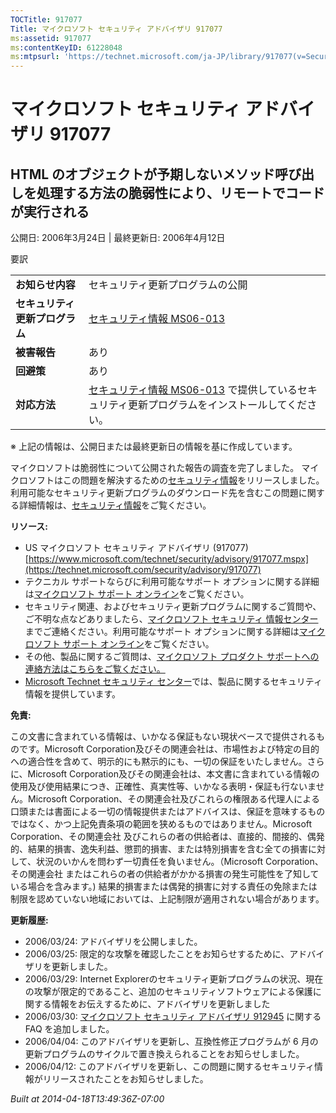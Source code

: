 ```yaml
---
TOCTitle: 917077
Title: マイクロソフト セキュリティ アドバイザリ 917077
ms:assetid: 917077
ms:contentKeyID: 61228048
ms:mtpsurl: 'https://technet.microsoft.com/ja-JP/library/917077(v=Security.10)'
---
```


マイクロソフト セキュリティ アドバイザリ 917077
===============================================

HTML のオブジェクトが予期しないメソッド呼び出しを処理する方法の脆弱性により、リモートでコードが実行される
---------------------------------------------------------------------------------------------------------

公開日: 2006年3月24日 | 最終更新日: 2006年4月12日

要訳

|                                |                                                                                                                                                           |
|--------------------------------|-----------------------------------------------------------------------------------------------------------------------------------------------------------|
| **お知らせ内容**               | セキュリティ更新プログラムの公開                                                                                                                          |
| **セキュリティ更新プログラム** | [セキュリティ情報 MS06-013](https://technet.microsoft.com/security/bulletin/ms06-013)                                                                      |
| **被害報告**                   | あり                                                                                                                                                      |
| **回避策**                     | あり                                                                                                                                                      |
| **対応方法**                   | [セキュリティ情報 MS06-013](https://technet.microsoft.com/security/bulletin/ms06-013) で提供しているセキュリティ更新プログラムをインストールしてください。 |

※ 上記の情報は、公開日または最終更新日の情報を基に作成しています。

マイクロソフトは脆弱性について公開された報告の調査を完了しました。 マイクロソフトはこの問題を解決するための[セキュリティ情報](https://technet.microsoft.com/security/bulletin/ms06-013)をリリースしました。 利用可能なセキュリティ更新プログラムのダウンロード先を含むこの問題に関する詳細情報は、[セキュリティ情報](https://technet.microsoft.com/security/bulletin/ms06-013)をご覧ください。

**リソース:**

-   US マイクロソフト セキュリティ アドバイザリ (917077)
    [https://www.microsoft.com/technet/security/advisory/917077.mspx](https://technet.microsoft.com/security/advisory/917077)
-   テクニカル サポートならびに利用可能なサポート オプションに関する詳細は[マイクロソフト サポート オンライン](https://support.microsoft.com/)をご覧ください。
-   セキュリティ関連、およびセキュリティ更新プログラムに関するご質問や、ご不明な点などありましたら、[マイクロソフト セキュリティ 情報センター](https://www.microsoft.com/japan/security/sicinfo.mspx)までご連絡ください。利用可能なサポート オプションに関する詳細は[マイクロソフト サポート オンライン](https://support.microsoft.com/)をご覧ください。
-   その他、製品に関するご質問は、[マイクロソフト プロダクト サポートへの連絡方法はこちらをご覧ください。](https://support.microsoft.com/select/?target=assistance)
-   [Microsoft Technet セキュリティ センター](https://technet.microsoft.com/ja-jp/security/default.aspx)では、製品に関するセキュリティ情報を提供しています。

**免責:**

この文書に含まれている情報は、いかなる保証もない現状ベースで提供されるものです。Microsoft Corporation及びその関連会社は、市場性および特定の目的への適合性を含めて、明示的にも黙示的にも、一切の保証をいたしません。さらに、Microsoft Corporation及びその関連会社は、本文書に含まれている情報の使用及び使用結果につき、正確性、真実性等、いかなる表明・保証も行ないません。Microsoft Corporation、その関連会社及びこれらの権限ある代理人による口頭または書面による一切の情報提供またはアドバイスは、保証を意味するものではなく、かつ上記免責条項の範囲を狭めるものではありません。Microsoft Corporation、その関連会社 及びこれらの者の供給者は、直接的、間接的、偶発的、結果的損害、逸失利益、懲罰的損害、または特別損害を含む全ての損害に対して、状況のいかんを問わず一切責任を負いません。（Microsoft Corporation、その関連会社 またはこれらの者の供給者がかかる損害の発生可能性を了知している場合を含みます。) 結果的損害または偶発的損害に対する責任の免除または制限を認めていない地域においては、上記制限が適用されない場合があります。

**更新履歴:**

-   2006/03/24: アドバイザリを公開しました。
-   2006/03/25: 限定的な攻撃を確認したことをお知らせするために、アドバイザリを更新しました。
-   2006/03/29: Internet Explorerのセキュリティ更新プログラムの状況、現在の攻撃が限定的であること、追加のセキュリティソフトウェアによる保護に関する情報をお伝えするために、アドバイザリを更新しました
-   2006/03/30: [マイクロソフト セキュリティ アドバイザリ 912945](https://technet.microsoft.com/security/advisory/912945) に関する FAQ を追加しました。
-   2006/04/04: このアドバイザリを更新し、互換性修正プログラムが 6 月の更新プログラムのサイクルで置き換えられることをお知らせしました。
-   2006/04/12: このアドバイザリを更新し、この問題に関するセキュリティ情報がリリースされたことをお知らせしました。

*Built at 2014-04-18T13:49:36Z-07:00*